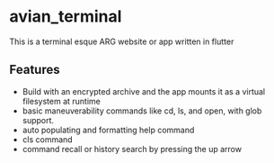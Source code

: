 # avian_terminal

This is a terminal esque ARG website or app written in flutter

## Features
- Build with an encrypted archive and the app mounts it as a virtual filesystem at runtime
- basic maneuverability commands like cd, ls, and open, with glob support.
- auto populating and formatting help command
- cls command
- command recall or history search by pressing the up arrow
